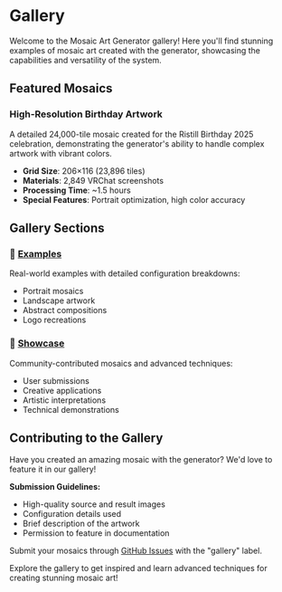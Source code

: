 # Gallery

Welcome to the Mosaic Art Generator gallery! Here you'll find stunning examples of mosaic art created with the generator, showcasing the capabilities and versatility of the system.

## Featured Mosaics

### High-Resolution Birthday Artwork

A detailed 24,000-tile mosaic created for the Ristill Birthday 2025 celebration, demonstrating the generator's ability to handle complex artwork with vibrant colors.

- **Grid Size**: 206×116 (23,896 tiles)
- **Materials**: 2,849 VRChat screenshots
- **Processing Time**: ~1.5 hours
- **Special Features**: Portrait optimization, high color accuracy

## Gallery Sections

### 🎨 **[Examples](/gallery/examples)**

Real-world examples with detailed configuration breakdowns:

- Portrait mosaics
- Landscape artwork
- Abstract compositions
- Logo recreations

### 🌟 **[Showcase](/gallery/showcase)**

Community-contributed mosaics and advanced techniques:

- User submissions
- Creative applications
- Artistic interpretations
- Technical demonstrations

## Contributing to the Gallery

Have you created an amazing mosaic with the generator? We'd love to feature it in our gallery!

**Submission Guidelines:**

- High-quality source and result images
- Configuration details used
- Brief description of the artwork
- Permission to feature in documentation

Submit your mosaics through [GitHub Issues](https://github.com/naporin0624/mosaic-art-rust/issues) with the "gallery" label.

Explore the gallery to get inspired and learn advanced techniques for creating stunning mosaic art!
